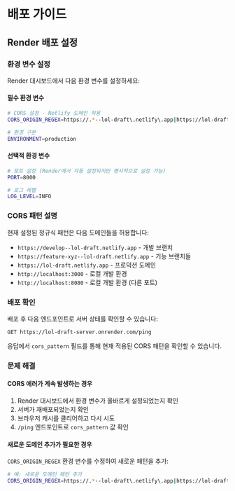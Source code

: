 # 배포 가이드

## Render 배포 설정

### 환경 변수 설정

Render 대시보드에서 다음 환경 변수를 설정하세요:

#### 필수 환경 변수

```bash
# CORS 설정 - Netlify 도메인 허용
CORS_ORIGIN_REGEX=https://.*--lol-draft\.netlify\.app|https://lol-draft\.netlify\.app|http://localhost:\d+

# 환경 구분
ENVIRONMENT=production
```

#### 선택적 환경 변수

```bash
# 포트 설정 (Render에서 자동 설정되지만 명시적으로 설정 가능)
PORT=8000

# 로그 레벨
LOG_LEVEL=INFO
```

### CORS 패턴 설명

현재 설정된 정규식 패턴은 다음 도메인들을 허용합니다:

- `https://develop--lol-draft.netlify.app` - 개발 브랜치
- `https://feature-xyz--lol-draft.netlify.app` - 기능 브랜치들
- `https://lol-draft.netlify.app` - 프로덕션 도메인
- `http://localhost:3000` - 로컬 개발 환경
- `http://localhost:8080` - 로컬 개발 환경 (다른 포트)

### 배포 확인

배포 후 다음 엔드포인트로 서버 상태를 확인할 수 있습니다:

```
GET https://lol-draft-server.onrender.com/ping
```

응답에서 `cors_pattern` 필드를 통해 현재 적용된 CORS 패턴을 확인할 수 있습니다.

### 문제 해결

#### CORS 에러가 계속 발생하는 경우

1. Render 대시보드에서 환경 변수가 올바르게 설정되었는지 확인
2. 서버가 재배포되었는지 확인
3. 브라우저 캐시를 클리어하고 다시 시도
4. `/ping` 엔드포인트로 `cors_pattern` 값 확인

#### 새로운 도메인 추가가 필요한 경우

`CORS_ORIGIN_REGEX` 환경 변수를 수정하여 새로운 패턴을 추가:

```bash
# 예: 새로운 도메인 패턴 추가
CORS_ORIGIN_REGEX=https://.*--lol-draft\.netlify\.app|https://lol-draft\.netlify\.app|https://new-domain\.com|http://localhost:\d+
```
